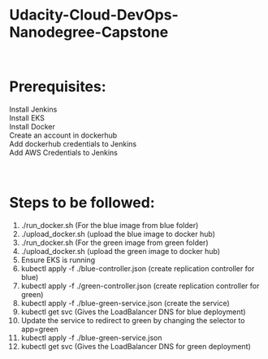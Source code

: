 # Udacity-Cloud-DevOps-Nanodegree-Capstone<br /><br />

# Prerequisites:<br />

Install Jenkins<br />
Install EKS<br />
Install Docker<br />
Create an account in dockerhub <br />
Add dockerhub credentials to Jenkins<br />
Add AWS Credentials to Jenkins<br /><br /><br />

# Steps to be followed:<br />
1. ./run_docker.sh (For the blue image from blue folder)<br />
2. ./upload_docker.sh (upload the blue image to docker hub)<br />
3. ./run_docker.sh (For the green image from green folder)<br />
4. ./upload_docker.sh (upload the green image to docker hub)<br />
5. Ensure EKS is running<br />
6. kubectl apply -f ./blue-controller.json (create replication controller for blue)<br />
7. kubectl apply -f ./green-controller.json (create replication controller for green)<br />
8. kubectl apply -f ./blue-green-service.json (create the service)<br />
9. kubectl get svc (Gives the LoadBalancer DNS for blue deployment)<br />
10. Update the service to redirect to green by changing the selector to app=green<br />
11. kubectl apply -f ./blue-green-service.json<br />
12. kubectl get svc (Gives the LoadBalancer DNS for green deployment)
